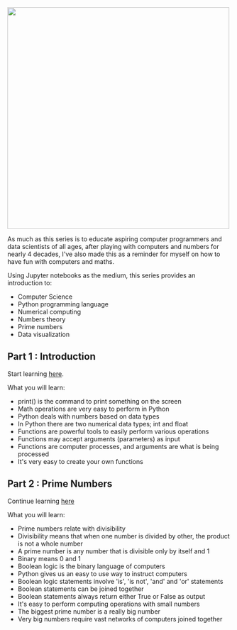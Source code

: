 <img width='500px' src='http://i.imgur.com/pa4vzNh.png'>

As much as this series is to educate aspiring computer programmers and data scientists of all ages, after playing with computers and numbers for nearly 4 decades, I've also made this as a reminder for myself on how to have fun with computers and maths.

Using Jupyter notebooks as the medium, this series provides an introduction to: 

- Computer Science
- Python programming language
- Numerical computing 
- Numbers theory 
- Prime numbers 
- Data visualization

## Part 1 : Introduction

Start learning [here](https://nbviewer.jupyter.org/github/mikkokotila/jupyter4kids/blob/master/notebooks/numerical-computing-is-fun-1.ipynb).

What you will learn: 

- print() is the command to print something on the screen
- Math operations are very easy to perform in Python
- Python deals with numbers based on data types
- In Python there are two numerical data types; int and float
- Functions are powerful tools to easily perform various operations
- Functions may accept arguments (parameters) as input
- Functions are computer processes, and arguments are what is being processed
- It's very easy to create your own functions

## Part 2 : Prime Numbers

Continue learning [here](https://nbviewer.jupyter.org/github/mikkokotila/jupyter4kids/blob/master/notebooks/numerical-computing-is-fun-2.ipynb)

What you will learn: 

- Prime numbers relate with divisibility
- Divisibility means that when one number is divided by other, the product is not a whole number
- A prime number is any number that is divisible only by itself and 1
- Binary means 0 and 1
- Boolean logic is the binary language of computers
- Python gives us an easy to use way to instruct computers
- Boolean logic statements involve 'is', 'is not', 'and' and 'or' statements
- Boolean statements can be joined together
- Boolean statements always return either True or False as output
- It's easy to perform computing operations with small numbers
- The biggest prime number is a really big number
- Very big numbers require vast networks of computers joined together

